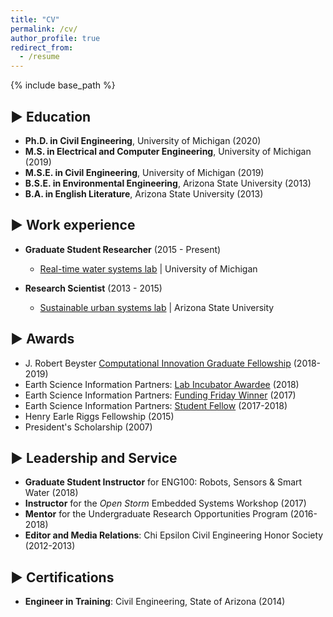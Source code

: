 ```yaml
---
title: "CV"
permalink: /cv/
author_profile: true
redirect_from:
  - /resume
---
```


{% include base_path %}


▶ Education
-----
* __Ph.D. in Civil Engineering__, University of Michigan (2020)
* __M.S. in Electrical and Computer Engineering__, University of Michigan (2019)
* __M.S.E. in Civil Engineering__, University of Michigan (2019)
* __B.S.E. in Environmental Engineering__, Arizona State University (2013)
* __B.A. in English Literature__, Arizona State University (2013)

▶ Work experience
-----
* __Graduate Student Researcher__ (2015 - Present)
  * [Real-time water systems lab](http://www-personal.umich.edu/~bkerkez/) \| University of Michigan

* __Research Scientist__ (2013 - 2015)
  * [Sustainable urban systems lab](http://urbansustainability.lab.asu.edu/) \| Arizona State University
  
▶ Awards
-----
* J. Robert Beyster [Computational Innovation Graduate Fellowship](https://news.engin.umich.edu/2018/07/student-matt-bartos-chosen-as-beyster-fellow/) (2018-2019)
* Earth Science Information Partners: [Lab Incubator Awardee](https://www.esipfed.org/wp-content/uploads/2018/07/Daniels.pdf) (2018)
* Earth Science Information Partners: [Funding Friday Winner](http://wiki.esipfed.org/index.php/FUNding_Friday_Projects) (2017)
* Earth Science Information Partners: [Student Fellow](https://www.esipfed.org/about/leadership/community-fellows/matt-bartos-2) (2017-2018)
* Henry Earle Riggs Fellowship (2015)
* President's Scholarship (2007)

▶ Leadership and Service
-----
* __Graduate Student Instructor__ for ENG100: Robots, Sensors & Smart Water (2018)
* __Instructor__ for the *Open Storm* Embedded Systems Workshop (2017)
* __Mentor__ for the Undergraduate Research Opportunities Program (2016-2018)
* __Editor and Media Relations__: Chi Epsilon Civil Engineering Honor Society (2012-2013)
  
▶ Certifications
-----
* __Engineer in Training__: Civil Engineering, State of Arizona (2014)

